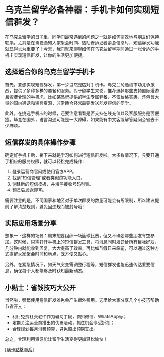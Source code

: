 # 乌克兰留学必备神器：手机卡如何实现短信群发？

在乌克兰留学的日子里，同学们最常遇到的问题之一就是如何高效地与朋友们保持联系。尤其是在需要通知大家聚会时间、活动安排或者紧急信息时，短信群发功能就显得尤为重要了！今天，我们就来聊聊如何在乌克兰留学期间通过一张合适的手机卡实现短信群发，让你的生活更加便捷。

## 选择适合你的乌克兰留学手机卡

首先，要想实现短信群发，第一步当然是选对手机卡。乌克兰的通信市场竞争激烈，提供了多种多样的套餐和服务。对于留学生来说，推荐选择那些支持国际漫游且资费合理的手机卡。比如某品牌提供的学生专属套餐，不仅价格实惠，还包含大量的国内通话和短信资源，非常适合经常需要发送群发短信的同学。

此外，在挑选手机卡的时候，还要注意看看是否支持在线充值以及客服服务是否便捷。毕竟在国外，语言沟通可能是一大障碍，如果能有中文客服解答疑问会省去不少麻烦。

## 短信群发的具体操作步骤

确定好手机卡后，接下来就是学习如何进行短信群发啦。大多数情况下，只要开通了相应的服务权限，就可以轻松完成操作：

1. 登录运营商官网或使用官方APP。
2. 找到“短信管理”或者类似的功能入口。
3. 创建新的短信模板，并填写接收号码列表。
4. 预览后发送即可。

需要注意的是，不同国家和地区对于单次群发的数量可能会有所限制，所以建议提前了解清楚规则，避免因违规而被封号哦！

## 实际应用场景分享

想象一下这样的场景：周末想要组织一场篮球比赛，但又不确定哪些朋友有空参加。这时候，只需打开手机上的短信群发工具，将消息同时发送给所有目标好友，几分钟内就能收到回复，大大提高了效率。再比如节假日来临前，可以通过这种方式提醒大家聚会时间和地点，既方便又贴心。

另外，在紧急情况下，如天气突变需调整行程等，短信群发也能迅速传达重要信息，确保每个人都能够及时获知最新动态。

## 小贴士：省钱技巧大公开

当然啦，频繁使用短信群发难免会产生额外费用。这里给大家分享几个小技巧帮助节省开支：
- 利用免费社交软件作为辅助手段，例如微信、WhatsApp等；
- 定期关注运营商推出的优惠活动，抓住机会享受折扣；
- 合理规划每月消费预算，避免超出预期支出。

总之，合理利用资源能让留学生活变得更加轻松愉快！

[[購卡點擊聯系](https://t.me/s/esim1088)]